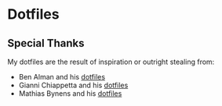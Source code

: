 # Dotfiles

## Special Thanks

My dotfiles are the result of inspiration or outright stealing from:

* Ben Alman and his [dotfiles](https://github.com/cowboy/dotfiles)
* Gianni Chiappetta and his [dotfiles](https://github.com/gf3/dotfiles)
* Mathias Bynens and his [dotfiles](https://github.com/mathiasbynens/dotfiles)

